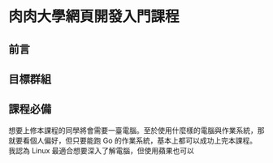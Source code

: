 # 肉肉大學網頁開發入門課程

## 前言

## 目標群組

## 課程必備

想要上修本課程的同學將會需要一臺電腦。至於使用什麼樣的電腦與作業系統，那就要看個人偏好，但只要能跑 Go 的作業系統，基本上都可以成功上完本課程。
我認為 Linux 最適合想要深入了解電腦，但使用蘋果也可以
